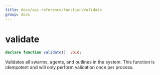 ```yaml
---
title: docs/api-reference/function/validate
group: docs
---
```


# validate

```ts
declare function validate(): void;
```

Validates all swarms, agents, and outlines in the system.
This function is idempotent and will only perform validation once per process.
